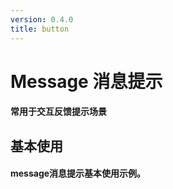 ```yaml
---
version: 0.4.0
title: button
---
```

# Message 消息提示 <a href="https://github.com/Ningstyle/mzlui-doc/blob/main/src/page/md/message/md1.md" target="_back" title="您可在Github上编辑此页面"><i class="iconfont m-icon-bianji" style="font-size:25px;color:#0e80eb"></i></a>

#### 常用于交互反馈提示场景
## 基本使用
#### message消息提示基本使用示例。
<br/>